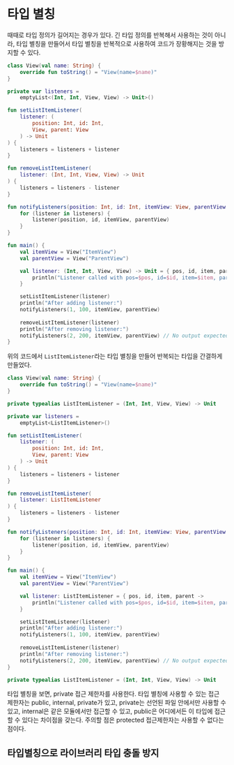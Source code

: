 # 타입 별칭

때때로 타입 정의가 길어지는 경우가 있다. 긴 타입 정의를 반복해서 사용하는 것이 아니라, 타입 별칭을 만들어서 타입 별칭을 반복적으로 사용하여 코드가 장황해지는 것을 방지할 수 있다.

```kotlin
class View(val name: String) {
    override fun toString() = "View(name=$name)"
}

private var listeners =
    emptyList<(Int, Int, View, View) -> Unit>()

fun setListItemListener(
    listener: (
        position: Int, id: Int,
        View, parent: View
    ) -> Unit
) {
    listeners = listeners + listener
}

fun removeListItemListener(
    listener: (Int, Int, View, View) -> Unit
) {
    listeners = listeners - listener
}

fun notifyListeners(position: Int, id: Int, itemView: View, parentView: View) {
    for (listener in listeners) {
        listener(position, id, itemView, parentView)
    }
}

fun main() {
    val itemView = View("ItemView")
    val parentView = View("ParentView")

    val listener: (Int, Int, View, View) -> Unit = { pos, id, item, parent ->
        println("Listener called with pos=$pos, id=$id, item=$item, parent=$parent")
    }

    setListItemListener(listener)
    println("After adding listener:")
    notifyListeners(1, 100, itemView, parentView)
    
    removeListItemListener(listener)
    println("After removing listener:")
    notifyListeners(2, 200, itemView, parentView) // No output expected
}
```

위의 코드에서 `ListItemListener`라는 타입 별칭을 만들어 반복되는 타입을 간결하게 만들었다.

```kotlin
class View(val name: String) {
    override fun toString() = "View(name=$name)"
}

private typealias ListItemListener = (Int, Int, View, View) -> Unit

private var listeners =
    emptyList<ListItemListener>()

fun setListItemListener(
    listener: (
        position: Int, id: Int,
        View, parent: View
    ) -> Unit
) {
    listeners = listeners + listener
}

fun removeListItemListener(
    listener: ListItemListener
) {
    listeners = listeners - listener    
}

fun notifyListeners(position: Int, id: Int, itemView: View, parentView: View) {
    for (listener in listeners) {
        listener(position, id, itemView, parentView)
    }
}

fun main() {
    val itemView = View("ItemView")
    val parentView = View("ParentView")

    val listener: ListItemListener = { pos, id, item, parent ->
        println("Listener called with pos=$pos, id=$id, item=$item, parent=$parent")
    }

    setListItemListener(listener)
    println("After adding listener:")
    notifyListeners(1, 100, itemView, parentView)
    
    removeListItemListener(listener)
    println("After removing listener:")
    notifyListeners(2, 200, itemView, parentView) // No output expected
}
```

```kotlin
private typealias ListItemListener = (Int, Int, View, View) -> Unit
```

타입 별칭을 보면, private 접근 제한자를 사용한다. 타입 별칭에 사용할 수 있는 접근 제한자는 public, internal, private가 있고, private는 선언된 파일 안에서만 사용할 수 있고, internal은 같은 모듈에서만 접근할 수 있고, public은 어디에서든 이 타입에 접근할 수 있다는 차이점을 갖는다. 주의할 점은 protected 접근제한자는 사용할 수 없다는 점이다.

## 타입별칭으로 라이브러리 타입 충돌 방지
